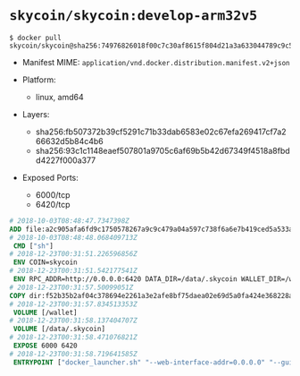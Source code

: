 # `skycoin/skycoin:develop-arm32v5`

```console
$ docker pull skycoin/skycoin@sha256:74976826018f00c7c30af8615f804d21a3a633044789c9c570a74def50b80782
```

- Manifest MIME: `application/vnd.docker.distribution.manifest.v2+json`

- Platform: 
	- linux, amd64

- Layers:
	- sha256:fb507372b39cf5291c71b33dab6583e02c67efa269417cf7a266632d5b84c4b6
	- sha256:93c1c1148eaef507801a9705c6af69b5b42d67349f4518a8fbdd4227f000a377

- Exposed Ports:
	- 6000/tcp
	- 6420/tcp

```dockerfile
# 2018-10-03T08:48:47.7347398Z
ADD file:a2c905afa6fd9c1750578267a9c9c479a04a597c738f6a6e7b419ced5a533aa1 in / 
# 2018-10-03T08:48:48.068409713Z
 CMD ["sh"]
# 2018-12-23T00:31:51.226596856Z
 ENV COIN=skycoin
# 2018-12-23T00:31:51.542177541Z
 ENV RPC_ADDR=http://0.0.0.0:6420 DATA_DIR=/data/.skycoin WALLET_DIR=/wallet WALLET_NAME=.wlt
# 2018-12-23T00:31:57.50099051Z
COPY dir:f52b35b2af04c378694e2261a3e2afe8bf75daea02e69d5a0fa424e368228ad9 in / 
# 2018-12-23T00:31:57.834513353Z
 VOLUME [/wallet]
# 2018-12-23T00:31:58.137404707Z
 VOLUME [/data/.skycoin]
# 2018-12-23T00:31:58.471076821Z
 EXPOSE 6000 6420
# 2018-12-23T00:31:58.719641585Z
 ENTRYPOINT ["docker_launcher.sh" "--web-interface-addr=0.0.0.0" "--gui-dir=/usr/local/skycoin/src/gui/static"]
```

